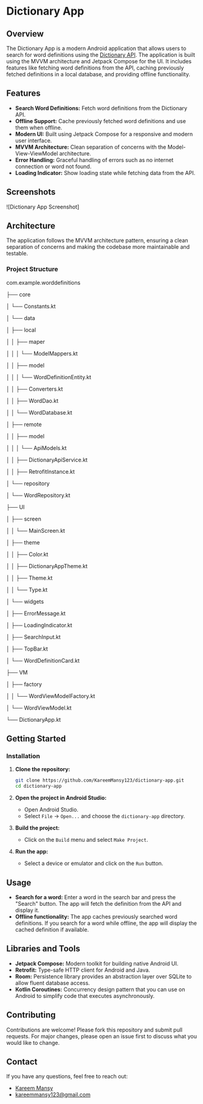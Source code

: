 # Dictionary App

## Overview

The Dictionary App is a modern Android application that allows users to search for word definitions using the [Dictionary API](https://dictionaryapi.dev/). The application is built using the MVVM architecture and Jetpack Compose for the UI. It includes features like fetching word definitions from the API, caching previously fetched definitions in a local database, and providing offline functionality.

## Features

- **Search Word Definitions:** Fetch word definitions from the Dictionary API.
- **Offline Support:** Cache previously fetched word definitions and use them when offline.
- **Modern UI:** Built using Jetpack Compose for a responsive and modern user interface.
- **MVVM Architecture:** Clean separation of concerns with the Model-View-ViewModel architecture.
- **Error Handling:** Graceful handling of errors such as no internet connection or word not found.
- **Loading Indicator:** Show loading state while fetching data from the API.

## Screenshots

![Dictionary App Screenshot]

## Architecture

The application follows the MVVM architecture pattern, ensuring a clean separation of concerns and making the codebase more maintainable and testable.

### Project Structure

com.example.worddefinitions

├── core

│ └── Constants.kt

│ └── data

│ ├── local

│ │ ├── maper

│ │ │ └── ModelMappers.kt

│ │ ├── model

│ │ │ └── WordDefinitionEntity.kt

│ │ ├── Converters.kt

│ │ ├── WordDao.kt

│ │ └── WordDatabase.kt

│ ├── remote

│ │ ├── model

│ │ │ └── ApiModels.kt

│ │ ├── DictionaryApiService.kt

│ │ ├── RetrofitInstance.kt

│ └── repository

│ └── WordRepository.kt

├── UI

│ ├── screen

│ │ └── MainScreen.kt

│ ├── theme

│ │ ├── Color.kt

│ │ ├── DictionaryAppTheme.kt

│ │ ├── Theme.kt

│ │ └── Type.kt

│ └── widgets

│ ├── ErrorMessage.kt

│ ├── LoadingIndicator.kt

│ ├── SearchInput.kt

│ ├── TopBar.kt

│ └── WordDefinitionCard.kt

├── VM

│ ├── factory

│ │ └── WordViewModelFactory.kt

│ └── WordViewModel.kt

└── DictionaryApp.kt


## Getting Started

### Installation

1. **Clone the repository:**
    ```bash
    git clone https://github.com/KareemMansy123/dictionary-app.git
    cd dictionary-app
    ```

2. **Open the project in Android Studio:**
    - Open Android Studio.
    - Select `File` -> `Open...` and choose the `dictionary-app` directory.

3. **Build the project:**
    - Click on the `Build` menu and select `Make Project`.

4. **Run the app:**
    - Select a device or emulator and click on the `Run` button.

## Usage

- **Search for a word:** Enter a word in the search bar and press the "Search" button. The app will fetch the definition from the API and display it.
- **Offline functionality:** The app caches previously searched word definitions. If you search for a word while offline, the app will display the cached definition if available.

## Libraries and Tools

- **Jetpack Compose:** Modern toolkit for building native Android UI.
- **Retrofit:** Type-safe HTTP client for Android and Java.
- **Room:** Persistence library provides an abstraction layer over SQLite to allow fluent database access.
- **Kotlin Coroutines:** Concurrency design pattern that you can use on Android to simplify code that executes asynchronously.

## Contributing

Contributions are welcome! Please fork this repository and submit pull requests. For major changes, please open an issue first to discuss what you would like to change.


## Contact

If you have any questions, feel free to reach out:

- [Kareem Mansy](https://github.com/KareemMansy123)
- [kareemmansy123@gmail.com](mailto:kareemmansy123@gmail.com)

